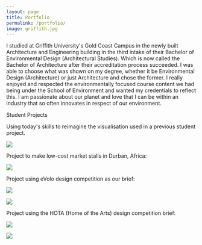 ```yaml
---
layout: page
title: Portfolio
permalink: /portfolio/
image: griffith.jpg
---
```


I studied at Griffith University's Gold Coast Campus in the newly built Architecture and Engineering building in the third intake of their Bachelor of Environmental Design (Architectural Studies). Which is now called the Bachelor of Architecture after their accreditation process succeeded. 
I was able to choose what was shown on my degree, whether it be Environmental Design (Architecture) or just Architecture and chose the former. I really enjoyed and respected the environmentally focused course content we had being under the School of Environment and wanted my credentials to reflect this. I am passionate about our planet and love that I can be within an industry that so often innovates in respect of our environment. 

Student Projects

Using today's skills to reimagine the visualisation used in a previous student project.

![]({{site.baseurl}}/img/africavis.jpg)

Project to make low-cost market stalls in Durban, Africa:

![]({{site.baseurl}}/img/africa.jpg)

Project using eVolo design competition as our brief:

![]({{site.baseurl}}/img/evolo1.jpg)

![]({{site.baseurl}}/img/evolo2.jpg)

Project using the HOTA (Home of the Arts) design competition brief:

![]({{site.baseurl}}/img/bridge1.jpg)

![]({{site.baseurl}}/img/bridge2.jpg)
